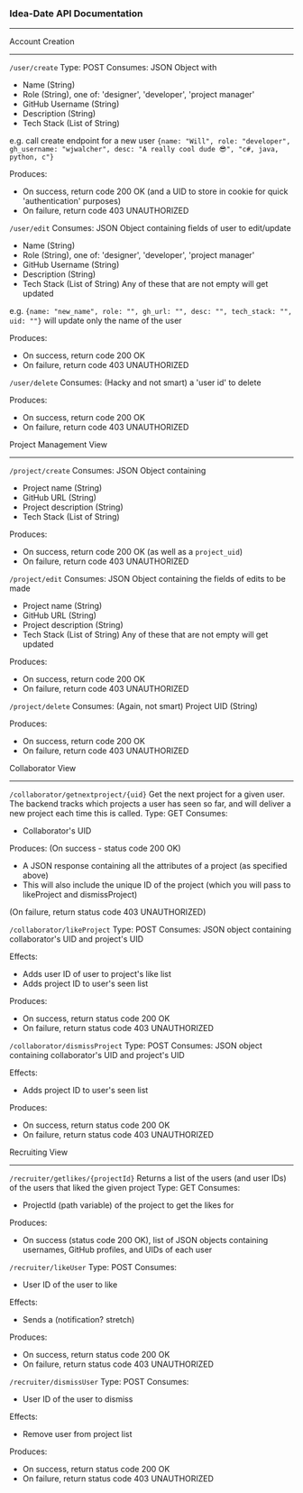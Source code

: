 ### Idea-Date API Documentation 

---


Account Creation 

---

```/user/create```
Type: POST
Consumes: 
JSON Object with 
- Name (String)
- Role (String), one of: 'designer', 'developer', 'project manager'
- GitHub Username (String)
- Description (String)
- Tech Stack (List of String)

e.g. call create endpoint for a new user
```{name: "Will", role: "developer", gh_username: "wjwalcher", desc: "A really cool dude 😎", "c#, java, python, c"}```

Produces: 
- On success, return code 200 OK (and a UID to store in cookie for quick 'authentication' purposes)
- On failure, return code 403 UNAUTHORIZED

```/user/edit```
Consumes:
JSON Object containing fields of user to edit/update
- Name (String)
- Role (String), one of: 'designer', 'developer', 'project manager'
- GitHub Username (String)
- Description (String)
- Tech Stack (List of String)
Any of these that are not empty will get updated

e.g. ```{name: "new_name", role: "", gh_url: "", desc: "", tech_stack: "", uid: ""}```
will update only the name of the user 

Produces:
- On success, return code 200 OK 
- On failure, return code 403 UNAUTHORIZED

```/user/delete```
Consumes:
(Hacky and not smart) a 'user id' to delete

Produces:
- On success, return code 200 OK
- On failure, return code 403 UNAUTHORIZED


Project Management View 

---

```/project/create```
Consumes: 
JSON Object containing
- Project name (String)
- GitHub URL (String)
- Project description (String)
- Tech Stack (List of String)

Produces:
- On success, return code 200 OK (as well as a ```project_uid```)
- On failure, return code 403 UNAUTHORIZED


```/project/edit```
Consumes:
JSON Object containing the fields of edits to be made
- Project name (String) 
- GitHub URL (String)
- Project description (String)
- Tech Stack (List of String)
Any of these that are not empty will get updated

Produces:
- On success, return code 200 OK
- On failure, return code 403 UNAUTHORIZED


```/project/delete```
Consumes:
(Again, not smart) Project UID (String)

Produces:
- On success, return code 200 OK
- On failure, return code 403 UNAUTHORIZED


Collaborator View 

---

```/collaborator/getnextproject/{uid}```
Get the next project for a given user. The backend tracks which projects a user has seen so far, and will deliver a new project each time this is called. 
Type: GET
Consumes: 
- Collaborator's UID 

Produces:
(On success - status code 200 OK)
- A JSON response containing all the attributes of a project (as specified above)
- This will also include the unique ID of the project (which you will pass to likeProject and dismissProject) 

(On failure, return status code 403 UNAUTHORIZED)


```/collaborator/likeProject```
Type: POST
Consumes:
JSON object containing collaborator's UID and project's UID

Effects: 
- Adds user ID of user to project's like list
- Adds project ID to user's seen list

Produces:
- On success, return status code 200 OK
- On failure, return status code 403 UNAUTHORIZED

```/collaborator/dismissProject```
Type: POST
Consumes:
JSON object containing collaborator's UID and project's UID

Effects: 
- Adds project ID to user's seen list

Produces:
- On success, return status code 200 OK
- On failure, return status code 403 UNAUTHORIZED


Recruiting View

---

```/recruiter/getlikes/{projectId}```
Returns a list of the users (and user IDs) of the users that liked the given project
Type: GET
Consumes: 
- ProjectId (path variable) of the project to get the likes for

Produces: 
- On success (status code 200 OK), list of JSON objects containing usernames, GitHub profiles, and UIDs of each user

```/recruiter/likeUser```
Type: POST
Consumes: 
- User ID of the user to like

Effects: 
- Sends a (notification? stretch)

Produces:
- On success, return status code 200 OK
- On failure, return status code 403 UNAUTHORIZED 

```/recruiter/dismissUser```
Type: POST
Consumes:
- User ID of the user to dismiss

Effects: 
- Remove user from project list

Produces:
- On success, return status code 200 OK
- On failure, return status code 403 UNAUTHORIZED
